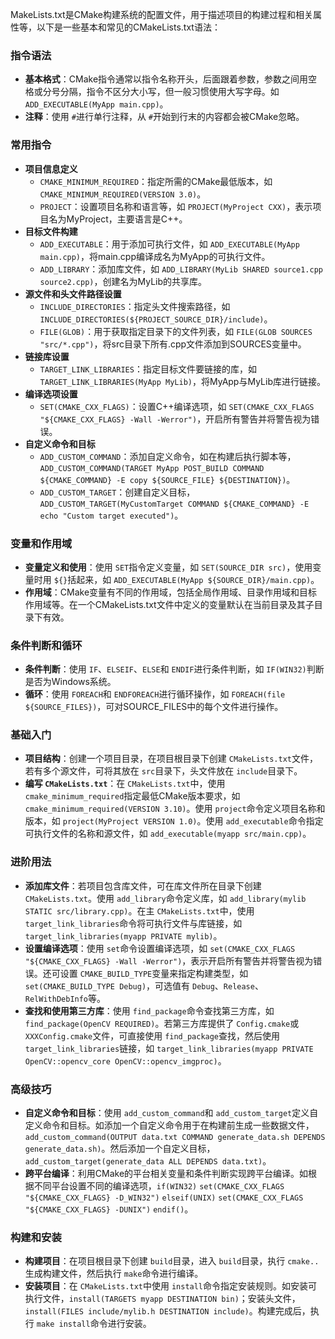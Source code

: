 MakeLists.txt是CMake构建系统的配置文件，用于描述项目的构建过程和相关属性等，以下是一些基本和常见的CMakeLists.txt语法：

### 指令语法

- **基本格式**：CMake指令通常以指令名称开头，后面跟着参数，参数之间用空格或分号分隔，指令不区分大小写，但一般习惯使用大写字母。如 `ADD_EXECUTABLE(MyApp main.cpp)`。
- **注释**：使用 `#`进行单行注释，从 `#`开始到行末的内容都会被CMake忽略。

### 常用指令

- **项目信息定义**
  - `CMAKE_MINIMUM_REQUIRED`：指定所需的CMake最低版本，如 `CMAKE_MINIMUM_REQUIRED(VERSION 3.0)`。
  - `PROJECT`：设置项目名称和语言等，如 `PROJECT(MyProject CXX)`，表示项目名为MyProject，主要语言是C++。
- **目标文件构建**
  - `ADD_EXECUTABLE`：用于添加可执行文件，如 `ADD_EXECUTABLE(MyApp main.cpp)`，将main.cpp编译成名为MyApp的可执行文件。
  - `ADD_LIBRARY`：添加库文件，如 `ADD_LIBRARY(MyLib SHARED source1.cpp source2.cpp)`，创建名为MyLib的共享库。
- **源文件和头文件路径设置**
  - `INCLUDE_DIRECTORIES`：指定头文件搜索路径，如 `INCLUDE_DIRECTORIES(${PROJECT_SOURCE_DIR}/include)`。
  - `FILE(GLOB)`：用于获取指定目录下的文件列表，如 `FILE(GLOB SOURCES "src/*.cpp")`，将src目录下所有.cpp文件添加到SOURCES变量中。
- **链接库设置**
  - `TARGET_LINK_LIBRARIES`：指定目标文件要链接的库，如 `TARGET_LINK_LIBRARIES(MyApp MyLib)`，将MyApp与MyLib库进行链接。
- **编译选项设置**
  - `SET(CMAKE_CXX_FLAGS)`：设置C++编译选项，如 `SET(CMAKE_CXX_FLAGS "${CMAKE_CXX_FLAGS} -Wall -Werror")`，开启所有警告并将警告视为错误。
- **自定义命令和目标**
  - `ADD_CUSTOM_COMMAND`：添加自定义命令，如在构建后执行脚本等，`ADD_CUSTOM_COMMAND(TARGET MyApp POST_BUILD COMMAND ${CMAKE_COMMAND} -E copy ${SOURCE_FILE} ${DESTINATION})`。
  - `ADD_CUSTOM_TARGET`：创建自定义目标，`ADD_CUSTOM_TARGET(MyCustomTarget COMMAND ${CMAKE_COMMAND} -E echo "Custom target executed")`。

### 变量和作用域

- **变量定义和使用**：使用 `SET`指令定义变量，如 `SET(SOURCE_DIR src)`，使用变量时用 `${}`括起来，如 `ADD_EXECUTABLE(MyApp ${SOURCE_DIR}/main.cpp)`。
- **作用域**：CMake变量有不同的作用域，包括全局作用域、目录作用域和目标作用域等。在一个CMakeLists.txt文件中定义的变量默认在当前目录及其子目录下有效。

### 条件判断和循环

- **条件判断**：使用 `IF`、`ELSEIF`、`ELSE`和 `ENDIF`进行条件判断，如 `IF(WIN32)`判断是否为Windows系统。
- **循环**：使用 `FOREACH`和 `ENDFOREACH`进行循环操作，如 `FOREACH(file ${SOURCE_FILES})`，可对SOURCE_FILES中的每个文件进行操作。

### 基础入门

- **项目结构**：创建一个项目目录，在项目根目录下创建 `CMakeLists.txt`文件，若有多个源文件，可将其放在 `src`目录下，头文件放在 `include`目录下。
- **编写 `CMakeLists.txt`**：在 `CMakeLists.txt`中，使用 `cmake_minimum_required`指定最低CMake版本要求，如 `cmake_minimum_required(VERSION 3.10)`。使用 `project`命令定义项目名称和版本，如 `project(MyProject VERSION 1.0)`。使用 `add_executable`命令指定可执行文件的名称和源文件，如 `add_executable(myapp src/main.cpp)`。

### 进阶用法

- **添加库文件**：若项目包含库文件，可在库文件所在目录下创建 `CMakeLists.txt`。使用 `add_library`命令定义库，如 `add_library(mylib STATIC src/library.cpp)`。在主 `CMakeLists.txt`中，使用 `target_link_libraries`命令将可执行文件与库链接，如 `target_link_libraries(myapp PRIVATE mylib)`。
- **设置编译选项**：使用 `set`命令设置编译选项，如 `set(CMAKE_CXX_FLAGS "${CMAKE_CXX_FLAGS} -Wall -Werror")`，表示开启所有警告并将警告视为错误。还可设置 `CMAKE_BUILD_TYPE`变量来指定构建类型，如 `set(CMAKE_BUILD_TYPE Debug)`，可选值有 `Debug`、`Release`、`RelWithDebInfo`等。
- **查找和使用第三方库**：使用 `find_package`命令查找第三方库，如 `find_package(OpenCV REQUIRED)`。若第三方库提供了 `Config.cmake`或 `XXXConfig.cmake`文件，可直接使用 `find_package`查找，然后使用 `target_link_libraries`链接，如 `target_link_libraries(myapp PRIVATE OpenCV::opencv_core OpenCV::opencv_imgproc)`。

### 高级技巧

- **自定义命令和目标**：使用 `add_custom_command`和 `add_custom_target`定义自定义命令和目标。如添加一个自定义命令用于在构建前生成一些数据文件，`add_custom_command(OUTPUT data.txt COMMAND generate_data.sh DEPENDS generate_data.sh)`。然后添加一个自定义目标，`add_custom_target(generate_data ALL DEPENDS data.txt)`。
- **跨平台编译**：利用CMake的平台相关变量和条件判断实现跨平台编译。如根据不同平台设置不同的编译选项，`if(WIN32)` `set(CMAKE_CXX_FLAGS "${CMAKE_CXX_FLAGS} -D_WIN32")` `elseif(UNIX)` `set(CMAKE_CXX_FLAGS "${CMAKE_CXX_FLAGS} -DUNIX")` `endif()`。

### 构建和安装

- **构建项目**：在项目根目录下创建 `build`目录，进入 `build`目录，执行 `cmake..`生成构建文件，然后执行 `make`命令进行编译。
- **安装项目**：在 `CMakeLists.txt`中使用 `install`命令指定安装规则。如安装可执行文件，`install(TARGETS myapp DESTINATION bin)`；安装头文件，`install(FILES include/mylib.h DESTINATION include)`。构建完成后，执行 `make install`命令进行安装。
